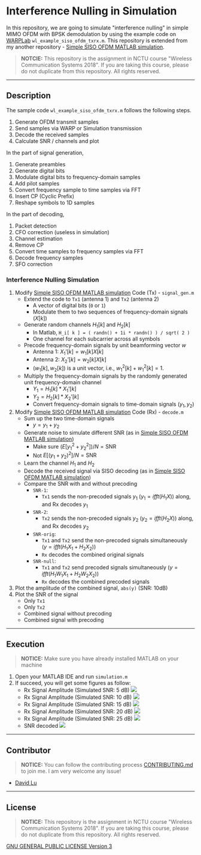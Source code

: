 # Interference Nulling in Simulation

In this repository, we are going to simulate "interference nulling" in simple MIMO OFDM with BPSK demodulation by using the example code on [WARPLab](https://warpproject.org/trac/wiki/WARPLab/Examples/OFDM) `wl_example_siso_ofdm_txrx.m​`. This repository is extended from my another repository - [Simple SISO OFDM MATLAB simulation](https://github.com/yungshenglu/Simple_SISO_OFDM).

> **NOTCIE:** This repository is the assignment in NCTU course "Wireless Communication Systems 2018". If you are taking this course, please do not duplicate from this repository. All rights reserved.

---
## Description

The sample code `wl_example_siso_ofdm_txrx.m​` follows the following steps.
1. Generate OFDM transmit samples
2. Send samples via WARP or Simulation transmission
3. Decode the received samples
4. Calculate SNR / channels and plot

In the part of signal generation,
1. Generate preambles
2. Generate digital bits
3. Modulate digital bits to frequency-domain samples
4. Add pilot samples
5. Convert frequency sample to time samples via FFT
6. Insert CP (Cyclic Prefix)
7. Reshape symbols to 1D samples

In the part of decoding,
1. Packet detection
2. CFO correction (useless in simulation)
3. Channel estimation
4. Remove CP
5. Convert time samples to frequency samples via FFT
6. Decode frequency samples
7. SFO correction

### Interference Nulling Simulation

1. Modify [Simple SISO OFDM MATLAB simulation](https://github.com/yungshenglu/Simple_SISO_OFDM) Code (Tx) - `signal_gen.m`
    * Extend the code to `Tx1` (antenna 1) and `Tx2` (antenna 2)
        * A vector of digital bits (`0` or `1`)
        * Modulate them to two sequences of frequency-domain signals ($X[k]$)
    * Generate random channels $H_1[k]$ and $H_2[k]$
        * In Matlab, `H_i[ k ] = ( randn() + 1i * randn() ) / sqrt( 2 )`
        * One channel for each subcarrier across all symbols
    * Precode frequency-domain signals by unit beamforming vector $w$
        * Antenna 1: $X_1’[k] = w_1[k] X[k]$
        * Antenna 2: $X_2’[k] = w_2[k] X[k]$
        * $(w_1[k], w_2[k])$ is a unit vector, i.e., $w_1^2[k] + w_1^2 [k]= 1$.
    * Multiply the frequency-domain signals by the randomly generated unit frequency-domain channel
        * $Y_1 = H_1[k] * X_1’[k]$
        * $Y_2 = H_2[k] * X_2’[k]$
        * Convert frequency-domain signals to time-domain signals $(y_1, y_2)$
2. Modify [Simple SISO OFDM MATLAB simulation](https://github.com/yungshenglu/Simple_SISO_OFDM) Code (Rx) - `decode.m`
    * Sum up the two time-domain signals
        * $y = y_1 + y_2$
    * Generate noise to simulate different SNR (as in [Simple SISO OFDM MATLAB simulation](https://github.com/yungshenglu/Simple_SISO_OFDM))
        * Make sure $(E[y_1^2 + y_2^2]) / N = \mathrm{SNR}$
        * Not $E[ (y_1 + y_2) ^ 2 ] / N = \mathrm{SNR}$
    * Learn the channel $H_1$ and $H_2$
    * Decode the received signal via SISO decoding (as in [Simple SISO OFDM MATLAB simulation](https://github.com/yungshenglu/Simple_SISO_OFDM))
    * Compare the SNR with and without precoding
        * `SNR-1`:
            * `Tx1` sends the non-precoded signals $y_1$ ($y_1 = ifft(H_1X)$) along, and Rx decodes $y_1$
        * `SNR-2`:
            * `Tx2` sends the non-precoded signals $y_2$ ($y_2 = ifft(H_2X)$) along, and Rx decodes $y_2$
        * `SNR-orig`:
            * `Tx1` and `Tx2` send the non-precoded signals simultaneously ($y = ifft(H_1 X_1 + H_2 X_2)$)
            * `Rx` decodes the combined original signals
        * `SNR-null`:
            * `Tx1` and `Tx2` send precoded signals simultaneously ($y = ifft(H_1 W_1 X_1 + H_2 W_2 X_2)$)
            * `Rx` decodes the combined precoded signals
3. Plot the amplitude of the combined signal, `abs(y)` (SNR: 10dB)
4. Plot the SNR of the signal
    * Only `Tx1`
    * Only `Tx2`
    * Combined signal without precoding
    * Combined signal with precoding

---
## Execution

> **NOTICE:** Make sure you have already installed MATLAB on your machine

1. Open your MATLAB IDE and run `simulation.m`
2. If succeed, you will get some figures as follow:
    * Rx Signal Amplitude (Simulated SNR: 5 dB)
        ![](res/Rx_5dB.png)
    * Rx Signal Amplitude (Simulated SNR: 10 dB)
        ![](res/Rx_10dB.png)
    * Rx Signal Amplitude (Simulated SNR: 15 dB)
        ![](res/Rx_15dB.png)
    * Rx Signal Amplitude (Simulated SNR: 20 dB)
        ![](res/Rx_20dB.png)
    * Rx Signal Amplitude (Simulated SNR: 25 dB)
        ![](res/Rx_25dB.png)
    * SNR decoded
        ![](res/SNR_decoded.png)

---
## Contributor

> **NOTICE:** You can follow the contributing process [CONTRIBUTING.md](CONTRIBUTING.md) to join me. I am very welcome any issue!

* [David Lu](https://github.com/yungshenglu)

---
## License

> **NOTICE:** This repository is the assignment in NCTU course "Wireless Communication Systems 2018". If you are taking this course, please do not duplicate from this repository. All rights reserved.

[GNU GENERAL PUBLIC LICENSE Version 3](LICENSE)
